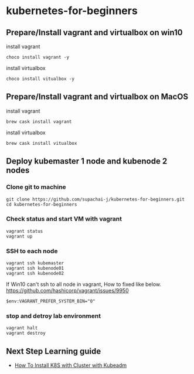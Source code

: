 # kubernetes-for-beginners

## Prepare/Install vagrant and virtualbox on win10

install vagrant
```
choco install vagrant -y 
```

install virtualbox
```
choco install vitualbox -y
```
## Prepare/Install vagrant and virtualbox on MacOS

install vagrant
```
brew cask install vagrant 
```

install virtualbox
```
brew cask install vitualbox
```

## Deploy kubemaster 1 node and kubenode 2 nodes

### Clone git to machine
```
git clone https://github.com/supachai-j/kubernetes-for-beginners.git
cd kubernetes-for-beginners
```

### Check status and start VM with vagrant
```
vagrant status
vagrant up
```

### SSH to each node

```
vagrant ssh kubemaster
vagrant ssh kubenode01
vagrant ssh kubenode02
```
If Win10 can't ssh to all node in vagrant, How to fixed like below.
https://github.com/hashicorp/vagrant/issues/9950

```
$env:VAGRANT_PREFER_SYSTEM_BIN="0"
```

### stop and detroy lab environment

```
vagrant halt
vagrant destroy
```

## Next Step Learning guide
- [How To Install K8S with Cluster with Kubeadm](docs/how-to-install-k8s-with-kubeadm.md)
